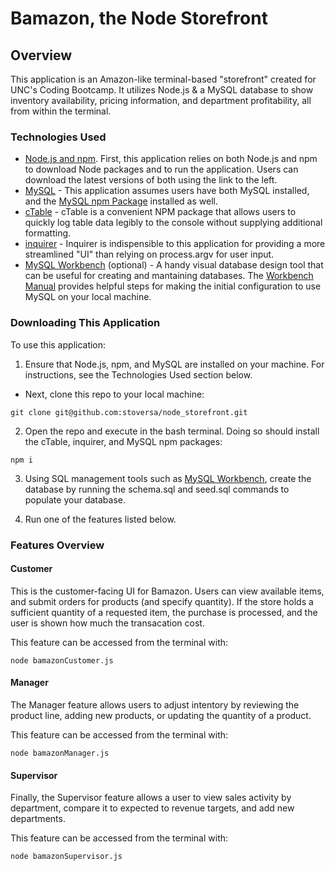# Bamazon, the Node Storefront

## Overview
This application is an Amazon-like terminal-based "storefront" created for UNC's Coding Bootcamp. It utilizes Node.js &amp; a MySQL database to show inventory availability, pricing information, and department profitability, all from within the terminal.

### Technologies Used
- [Node.js and npm](https://nodejs.org/en/download/ "Download Node.js and npm"). First, this application relies on both Node.js and npm to download Node packages and to run the application. Users can download the latest versions of both using the link to the left.
- [MySQL](https://www.mysql.com/ "MySQL") - This application assumes users have both MySQL installed, and the [MySQL npm Package](https://www.npmjs.com/package/mysql "MySQL npm Package") installed as well. 
- [cTable](https://www.wordsapi.com/ "cTable - npm") - cTable is a convenient NPM package that allows users to quickly log table data legibly to the console without supplying additional formatting.
- [inquirer](http://numbersapi.com/ "inquirer - npm") - Inquirer is indispensible to this application for providing a more streamlined "UI" than relying on process.argv for user input.
- [MySQL Workbench](https://dev.mysql.com/downloads/workbench/ "Download MySQL Workbench") (optional) - A handy visual database design tool that can be useful for creating and mantaining databases. The [Workbench Manual](https://dev.mysql.com/doc/workbench/en/wb-mysql-connections-new.html "To Manual") provides helpful steps for making the initial configuration to use MySQL on your local machine.

### Downloading This Application
To use this application:

1. Ensure that Node.js, npm, and MySQL are installed on your machine. For instructions, see the Technologies Used section below.
- Next, clone this repo to your local machine:
```
git clone git@github.com:stoversa/node_storefront.git
```
2. Open the repo and execute in the bash terminal. Doing so should install the cTable, inquirer, and MySQL npm packages:
```
npm i
```
3. Using SQL management tools such as [MySQL Workbench](https://dev.mysql.com/downloads/workbench/ "Download MySQL Workbench"), create the database by running the schema.sql and seed.sql commands to populate your database.

4. Run one of the features listed below.

### Features Overview

#### Customer
This is the customer-facing UI for Bamazon. Users can view available items, and submit orders for products (and specify quantity). If the store holds a sufficient quantity of a requested item, the purchase is processed, and the user is shown how much the transacation cost.

This feature can be accessed from the terminal with:
```
node bamazonCustomer.js
```


#### Manager
The Manager feature allows users to adjust intentory by reviewing the product line, adding new products, or updating the quantity of a product.

This feature can be accessed from the terminal with:
```
node bamazonManager.js
```

#### Supervisor
Finally, the Supervisor feature allows a user to view sales activity by department, compare it to expected to revenue targets, and add new departments.

This feature can be accessed from the terminal with:
```
node bamazonSupervisor.js
```